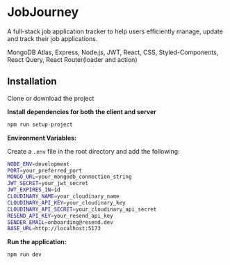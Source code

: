 # JobJourney 
A full-stack job application tracker to help users efficiently manage,
update and track their job applications. 

MongoDB Atlas, Express, Node.js, JWT, React, CSS, Styled-Components, React Query, React Router(loader and action)


## Installation

Clone or download the project

**Install dependencies for both the client and server**

```bash
npm run setup-project
```

**Environment Variables:**

Create a `.env` file in the root directory and add the following:

```bash
NODE_ENV=development
PORT=your_preferred_port
MONGO_URL=your_mongodb_connection_string
JWT_SECRET=your_jwt_secret
JWT_EXPIRES_IN=1d
CLOUDINARY_NAME=your_cloudinary_name
CLOUDINARY_API_KEY=your_cloudinary_key
CLOUDINARY_API_SECRET=your_cloudinary_api_secret
RESEND_API_KEY=your_resend_api_key
SENDER_EMAIL=onboarding@resend.dev
BASE_URL=http://localhost:5173
```

**Run the application:**

```bash
npm run dev
```